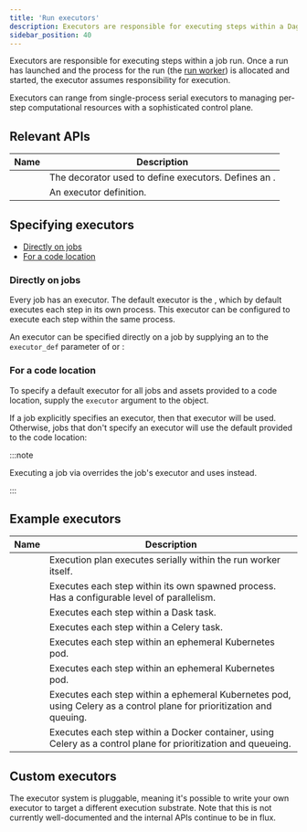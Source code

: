 ```yaml
---
title: 'Run executors'
description: Executors are responsible for executing steps within a Dagster job run, and can range from single-process serial executors to managing per-step computational resources with a sophisticated control plane.
sidebar_position: 40
---
```


Executors are responsible for executing steps within a job run. Once a run has launched and the process for the run (the [run worker](/deployment/oss/oss-deployment-architecture#job-execution-flow)) is allocated and started, the executor assumes responsibility for execution.

Executors can range from single-process serial executors to managing per-step computational resources with a sophisticated control plane.

## Relevant APIs

| Name                                                                          | Description                                                                                                                       |
| ----------------------------------------------------------------------------- | --------------------------------------------------------------------------------------------------------------------------------- |
| <PyObject section="internals" module="dagster" object="executor" decorator /> | The decorator used to define executors. Defines an <PyObject section="internals" module="dagster" object="ExecutorDefinition" />. |
| <PyObject section="internals" module="dagster" object="ExecutorDefinition" /> | An executor definition.                                                                                                           |

## Specifying executors

- [Directly on jobs](#directly-on-jobs)
- [For a code location](#for-a-code-location)

### Directly on jobs

Every job has an executor. The default executor is the <PyObject section="execution" module="dagster" object="multi_or_in_process_executor" />, which by default executes each step in its own process. This executor can be configured to execute each step within the same process.

An executor can be specified directly on a job by supplying an <PyObject section="internals" module="dagster" object="ExecutorDefinition" /> to the `executor_def` parameter of <PyObject section="jobs" module="dagster" object="job" decorator /> or <PyObject section="graphs" module="dagster" object="GraphDefinition" method="to_job" />:

<CodeExample
  path="docs_snippets/docs_snippets/deploying/executors/executors.py"
  title="src/<project_name>/defs/my_job.py"
  startAfter="start_executor_on_job"
  endBefore="end_executor_on_job"
/>

### For a code location

To specify a default executor for all jobs and assets provided to a code location, supply the `executor` argument to the <PyObject section="definitions" module="dagster" object="Definitions" /> object.

If a job explicitly specifies an executor, then that executor will be used. Otherwise, jobs that don't specify an executor will use the default provided to the code location:

<CodeExample
  path="docs_snippets/docs_snippets/deploying/executors/executors.py"
  startAfter="start_executor_on_repo"
  endBefore="end_executor_on_repo"
/>

:::note

Executing a job via <PyObject section="jobs" module="dagster" object="JobDefinition" method="execute_in_process" /> overrides the job's executor and uses <PyObject section="execution" module="dagster" object="in_process_executor" /> instead.

:::

## Example executors

| Name                                                                                            | Description                                                                                                           |
| ----------------------------------------------------------------------------------------------- | --------------------------------------------------------------------------------------------------------------------- |
| <PyObject section="execution" module="dagster" object="in_process_executor" />                  | Execution plan executes serially within the run worker itself.                                                        |
| <PyObject section="execution" module="dagster" object="multiprocess_executor" />                | Executes each step within its own spawned process. Has a configurable level of parallelism.                           |
| <PyObject section="libraries" module="dagster_dask" object="dask_executor" />                   | Executes each step within a Dask task.                                                                                |
| <PyObject section="libraries" module="dagster_celery" object="celery_executor" />               | Executes each step within a Celery task.                                                                              |
| <PyObject section="libraries" module="dagster_docker" object="docker_executor" />               | Executes each step within an ephemeral Kubernetes pod.                                                                |
| <PyObject section="libraries" module="dagster_k8s" object="k8s_job_executor" />                 | Executes each step within an ephemeral Kubernetes pod.                                                                |
| <PyObject section="libraries" module="dagster_celery_k8s" object="celery_k8s_job_executor" />   | Executes each step within a ephemeral Kubernetes pod, using Celery as a control plane for prioritization and queuing. |
| <PyObject section="libraries" module="dagster_celery_docker" object="celery_docker_executor" /> | Executes each step within a Docker container, using Celery as a control plane for prioritization and queueing.        |

## Custom executors

The executor system is pluggable, meaning it's possible to write your own executor to target a different execution substrate. Note that this is not currently well-documented and the internal APIs continue to be in flux.
